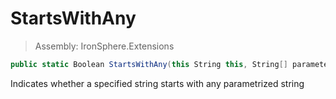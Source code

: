 ﻿

# StartsWithAny

> Assembly: IronSphere.Extensions

```csharp
public static Boolean StartsWithAny(this String this, String[] parameter)
```

Indicates whether a specified string starts with any parametrized string

 
